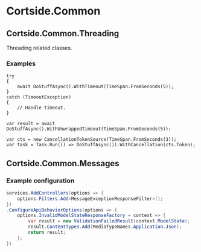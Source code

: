 # Cortside.Common

## Cortside.Common.Threading
Threading related classes.
### Examples
```
try
{
    await DoStuffAsync().WithTimeout(TimeSpan.FromSeconds(5));
}
catch (TimeoutException)
{
    // Handle timeout.
}
```
```
var result = await DoStuffAsync().WithUnwrappedTimeout(TimeSpan.FromSeconds(5));

```
```
var cts = new CancellationTokenSource(TimeSpan.FromSeconds(3));
var task = Task.Run(() => DoStuffAsync()).WithCancellation(cts.Token);
```

## Cortside.Common.Messages

### Example configuration

```csharp
services.AddControllers(options => {
    options.Filters.Add<MessageExceptionResponseFilter>();
})
.ConfigureApiBehaviorOptions(options => {
    options.InvalidModelStateResponseFactory = context => {
        var result = new ValidationFailedResult(context.ModelState);
        result.ContentTypes.Add(MediaTypeNames.Application.Json);
        return result;
    };
})
```
